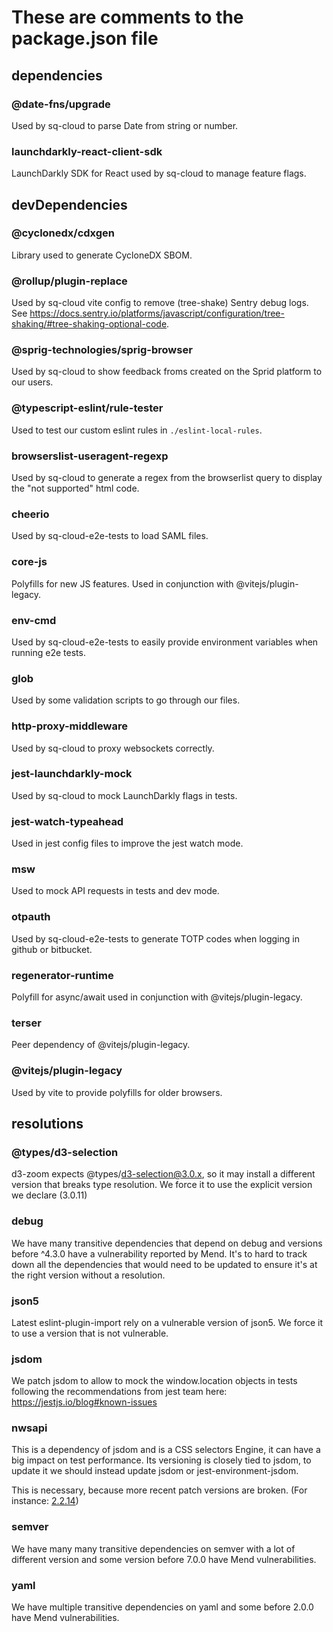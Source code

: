 # These are comments to the package.json file

## dependencies

### @date-fns/upgrade

Used by sq-cloud to parse Date from string or number.

### launchdarkly-react-client-sdk

LaunchDarkly SDK for React used by sq-cloud to manage feature flags.

## devDependencies

### @cyclonedx/cdxgen

Library used to generate CycloneDX SBOM.

### @rollup/plugin-replace

Used by sq-cloud vite config to remove (tree-shake) Sentry debug logs. See https://docs.sentry.io/platforms/javascript/configuration/tree-shaking/#tree-shaking-optional-code.

### @sprig-technologies/sprig-browser

Used by sq-cloud to show feedback froms created on the Sprid platform to our users.

### @typescript-eslint/rule-tester

Used to test our custom eslint rules in `./eslint-local-rules`.

### browserslist-useragent-regexp

Used by sq-cloud to generate a regex from the browserlist query to display the "not supported" html code.

### cheerio

Used by sq-cloud-e2e-tests to load SAML files.

### core-js

Polyfills for new JS features. Used in conjunction with @vitejs/plugin-legacy.

### env-cmd

Used by sq-cloud-e2e-tests to easily provide environment variables when running e2e tests.

### glob

Used by some validation scripts to go through our files.

### http-proxy-middleware

Used by sq-cloud to proxy websockets correctly.

### jest-launchdarkly-mock

Used by sq-cloud to mock LaunchDarkly flags in tests.

### jest-watch-typeahead

Used in jest config files to improve the jest watch mode.

### msw

Used to mock API requests in tests and dev mode.

### otpauth

Used by sq-cloud-e2e-tests to generate TOTP codes when logging in github or bitbucket.

### regenerator-runtime

Polyfill for async/await used in conjunction with @vitejs/plugin-legacy.

### terser

Peer dependency of @vitejs/plugin-legacy.

### @vitejs/plugin-legacy

Used by vite to provide polyfills for older browsers.

## resolutions

### @types/d3-selection

d3-zoom expects @types/d3-selection@3.0.x, so it may install a different version that breaks type resolution.
We force it to use the explicit version we declare (3.0.11)

### debug

We have many transitive dependencies that depend on debug and versions before ^4.3.0 have a vulnerability reported by Mend. It's to hard to track down all the dependencies that would need to be updated to ensure it's at the right version without a resolution.

### json5

Latest eslint-plugin-import rely on a vulnerable version of json5. We force it to use a version that is not vulnerable.

### jsdom

We patch jsdom to allow to mock the window.location objects in tests following the recommendations from jest team here: https://jestjs.io/blog#known-issues

### nwsapi

This is a dependency of jsdom and is a CSS selectors Engine, it can have a big impact on test performance.
Its versioning is closely tied to jsdom, to update it we should instead update jsdom or jest-environment-jsdom.

This is necessary, because more recent patch versions are broken.
(For instance: [2.2.14](https://github.com/dperini/nwsapi/issues/135))

### semver

We have many many transitive dependencies on semver with a lot of different version and some version before 7.0.0 have Mend vulnerabilities.

### yaml

We have multiple transitive dependencies on yaml and some before 2.0.0 have Mend vulnerabilities.
